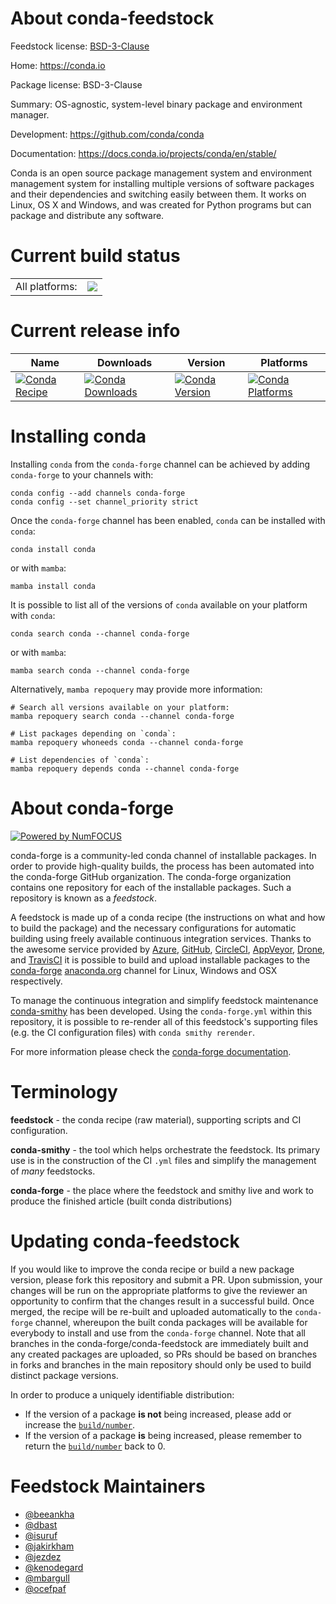 About conda-feedstock
=====================

Feedstock license: [BSD-3-Clause](https://github.com/conda-forge/conda-feedstock/blob/main/LICENSE.txt)

Home: https://conda.io

Package license: BSD-3-Clause

Summary: OS-agnostic, system-level binary package and environment manager.

Development: https://github.com/conda/conda

Documentation: https://docs.conda.io/projects/conda/en/stable/

Conda is an open source package management system and environment
management system for installing multiple versions of software packages
and their dependencies and switching easily between them. It works on
Linux, OS X and Windows, and was created for Python programs but can
package and distribute any software.


Current build status
====================


<table><tr><td>All platforms:</td>
    <td>
      <a href="https://dev.azure.com/conda-forge/feedstock-builds/_build/latest?definitionId=174&branchName=main">
        <img src="https://dev.azure.com/conda-forge/feedstock-builds/_apis/build/status/conda-feedstock?branchName=main">
      </a>
    </td>
  </tr>
</table>

Current release info
====================

| Name | Downloads | Version | Platforms |
| --- | --- | --- | --- |
| [![Conda Recipe](https://img.shields.io/badge/recipe-conda-green.svg)](https://anaconda.org/conda-forge/conda) | [![Conda Downloads](https://img.shields.io/conda/dn/conda-forge/conda.svg)](https://anaconda.org/conda-forge/conda) | [![Conda Version](https://img.shields.io/conda/vn/conda-forge/conda.svg)](https://anaconda.org/conda-forge/conda) | [![Conda Platforms](https://img.shields.io/conda/pn/conda-forge/conda.svg)](https://anaconda.org/conda-forge/conda) |

Installing conda
================

Installing `conda` from the `conda-forge` channel can be achieved by adding `conda-forge` to your channels with:

```
conda config --add channels conda-forge
conda config --set channel_priority strict
```

Once the `conda-forge` channel has been enabled, `conda` can be installed with `conda`:

```
conda install conda
```

or with `mamba`:

```
mamba install conda
```

It is possible to list all of the versions of `conda` available on your platform with `conda`:

```
conda search conda --channel conda-forge
```

or with `mamba`:

```
mamba search conda --channel conda-forge
```

Alternatively, `mamba repoquery` may provide more information:

```
# Search all versions available on your platform:
mamba repoquery search conda --channel conda-forge

# List packages depending on `conda`:
mamba repoquery whoneeds conda --channel conda-forge

# List dependencies of `conda`:
mamba repoquery depends conda --channel conda-forge
```


About conda-forge
=================

[![Powered by
NumFOCUS](https://img.shields.io/badge/powered%20by-NumFOCUS-orange.svg?style=flat&colorA=E1523D&colorB=007D8A)](https://numfocus.org)

conda-forge is a community-led conda channel of installable packages.
In order to provide high-quality builds, the process has been automated into the
conda-forge GitHub organization. The conda-forge organization contains one repository
for each of the installable packages. Such a repository is known as a *feedstock*.

A feedstock is made up of a conda recipe (the instructions on what and how to build
the package) and the necessary configurations for automatic building using freely
available continuous integration services. Thanks to the awesome service provided by
[Azure](https://azure.microsoft.com/en-us/services/devops/), [GitHub](https://github.com/),
[CircleCI](https://circleci.com/), [AppVeyor](https://www.appveyor.com/),
[Drone](https://cloud.drone.io/welcome), and [TravisCI](https://travis-ci.com/)
it is possible to build and upload installable packages to the
[conda-forge](https://anaconda.org/conda-forge) [anaconda.org](https://anaconda.org/)
channel for Linux, Windows and OSX respectively.

To manage the continuous integration and simplify feedstock maintenance
[conda-smithy](https://github.com/conda-forge/conda-smithy) has been developed.
Using the ``conda-forge.yml`` within this repository, it is possible to re-render all of
this feedstock's supporting files (e.g. the CI configuration files) with ``conda smithy rerender``.

For more information please check the [conda-forge documentation](https://conda-forge.org/docs/).

Terminology
===========

**feedstock** - the conda recipe (raw material), supporting scripts and CI configuration.

**conda-smithy** - the tool which helps orchestrate the feedstock.
                   Its primary use is in the construction of the CI ``.yml`` files
                   and simplify the management of *many* feedstocks.

**conda-forge** - the place where the feedstock and smithy live and work to
                  produce the finished article (built conda distributions)


Updating conda-feedstock
========================

If you would like to improve the conda recipe or build a new
package version, please fork this repository and submit a PR. Upon submission,
your changes will be run on the appropriate platforms to give the reviewer an
opportunity to confirm that the changes result in a successful build. Once
merged, the recipe will be re-built and uploaded automatically to the
`conda-forge` channel, whereupon the built conda packages will be available for
everybody to install and use from the `conda-forge` channel.
Note that all branches in the conda-forge/conda-feedstock are
immediately built and any created packages are uploaded, so PRs should be based
on branches in forks and branches in the main repository should only be used to
build distinct package versions.

In order to produce a uniquely identifiable distribution:
 * If the version of a package **is not** being increased, please add or increase
   the [``build/number``](https://docs.conda.io/projects/conda-build/en/latest/resources/define-metadata.html#build-number-and-string).
 * If the version of a package **is** being increased, please remember to return
   the [``build/number``](https://docs.conda.io/projects/conda-build/en/latest/resources/define-metadata.html#build-number-and-string)
   back to 0.

Feedstock Maintainers
=====================

* [@beeankha](https://github.com/beeankha/)
* [@dbast](https://github.com/dbast/)
* [@isuruf](https://github.com/isuruf/)
* [@jakirkham](https://github.com/jakirkham/)
* [@jezdez](https://github.com/jezdez/)
* [@kenodegard](https://github.com/kenodegard/)
* [@mbargull](https://github.com/mbargull/)
* [@ocefpaf](https://github.com/ocefpaf/)


